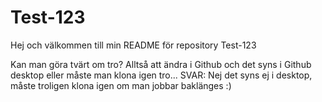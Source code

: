 # Test-123

Hej och välkommen till min README för repository Test-123

Kan man göra tvärt om tro? Alltså att ändra i Github och det syns i Github desktop eller måste man klona igen tro...
SVAR: Nej det syns ej i desktop, måste troligen klona igen om man jobbar baklänges :)
